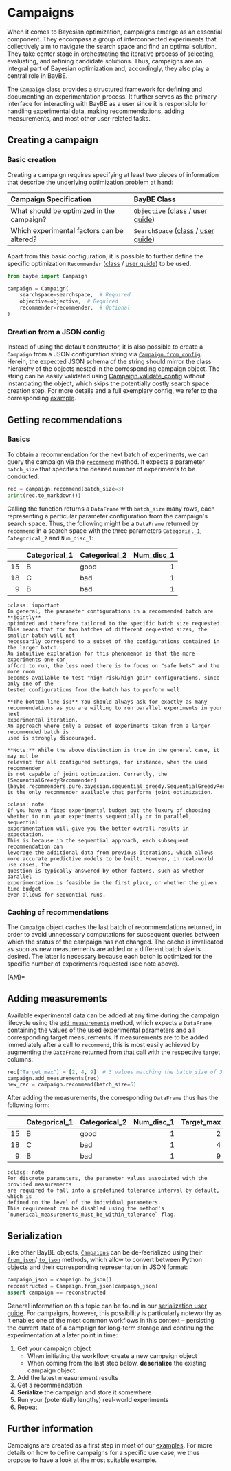 # Campaigns

When it comes to Bayesian optimization, campaigns emerge as an essential component.
They encompass a group of interconnected experiments that collectively aim to navigate
the search space and find an optimal solution. They take center stage in orchestrating
the iterative process of selecting, evaluating, and refining candidate solutions.
Thus, campaigns are an integral part of Bayesian optimization and, accordingly,
they also play a central role in BayBE.

The [`Campaign`](baybe.campaign.Campaign) class provides a structured framework for 
defining and documenting an experimentation process.
It further serves as the primary interface for interacting with BayBE as a user
since it is responsible for handling experimental data, making recommendations, adding
measurements, and most other user-related tasks.

## Creating a campaign

### Basic creation

Creating a campaign requires specifying at least two pieces of information that
describe the underlying optimization problem at hand:

| Campaign Specification                     | BayBE Class                                                                               |
|:-------------------------------------------|:------------------------------------------------------------------------------------------|
| What should be optimized in the campaign?  | `Objective` ([class](baybe.objectives.base.Objective) / [user guide](./objectives))              |
| Which experimental factors can be altered? | `SearchSpace` ([class](baybe.searchspace.core.SearchSpace) / [user guide](./searchspace)) |

Apart from this basic configuration, it is possible to further define the specific
optimization 
`Recommender`&nbsp;([class](baybe.recommenders.pure.base.PureRecommender) 
/ [user guide](./recommenders)) to be used.

~~~python
from baybe import Campaign

campaign = Campaign(
    searchspace=searchspace,  # Required
    objective=objective,  # Required
    recommender=recommender,  # Optional
)
~~~

### Creation from a JSON config
Instead of using the default constructor, it is also possible to create a `Campaign` 
from a JSON configuration string via 
[`Campaign.from_config`](baybe.campaign.Campaign.from_config).
Herein, the expected JSON schema of the string should mirror the class
hierarchy of the objects nested in the corresponding campaign object.
The string can be easily validated using
[Campaign.validate_config](baybe.campaign.Campaign.validate_config) without
instantiating the object, which skips the potentially costly search space creation step.
For more details and a full exemplary config, we refer to the corresponding
[example](./../../examples/Serialization/create_from_config).

## Getting recommendations

### Basics

To obtain a recommendation for the next batch of experiments, we can query the 
campaign via the [`recommend`](baybe.campaign.Campaign.recommend) method.
It expects a parameter `batch_size` that specifies the desired number of 
experiments to be conducted.

~~~python
rec = campaign.recommend(batch_size=3)
print(rec.to_markdown())
~~~

Calling the function returns a `DataFrame` with `batch_size` many rows, each
representing a particular parameter configuration from the campaign's search space.
Thus, the following might be a `DataFrame` returned by `recommend` in a search space
with the three parameters `Categorial_1`, `Categorical_2` and `Num_disc_1`:

|    | Categorical_1   | Categorical_2   |   Num_disc_1 |
|---:|:----------------|:----------------|-------------:|
| 15 | B               | good            |            1 |
| 18 | C               | bad             |            1 |
|  9 | B               | bad             |            1 |

```{admonition} Batch optimization
:class: important
In general, the parameter configurations in a recommended batch are **jointly**
optimized and therefore tailored to the specific batch size requested. 
This means that for two batches of different requested sizes, the smaller batch will not 
necessarily correspond to a subset of the configurations contained in the larger batch. 
An intuitive explanation for this phenomenon is that the more experiments one can 
afford to run, the less need there is to focus on "safe bets" and the more room
becomes available to test "high-risk/high-gain" configurations, since only one of the
tested configurations from the batch has to perform well.

**The bottom line is:** You should always ask for exactly as many
recommendations as you are willing to run parallel experiments in your next 
experimental iteration.
An approach where only a subset of experiments taken from a larger recommended batch is
used is strongly discouraged.

**Note:** While the above distinction is true in the general case, it may not be 
relevant for all configured settings, for instance, when the used recommender 
is not capable of joint optimization. Currently, the 
[SequentialGreedyRecommender](baybe.recommenders.pure.bayesian.sequential_greedy.SequentialGreedyRecommender)
is the only recommender available that performs joint optimization.
```

```{admonition} Sequential vs. parallel experimentation
:class: note
If you have a fixed experimental budget but the luxury of choosing 
whether to run your experiments sequentially or in parallel, sequential 
experimentation will give you the better overall results in expectation.
This is because in the sequential approach, each subsequent recommendation can 
leverage the additional data from previous iterations, which allows 
more accurate predictive models to be built. However, in real-world use cases, the 
question is typically answered by other factors, such as whether parallel
experimentation is feasible in the first place, or whether the given time budget 
even allows for sequential runs.
```

### Caching of recommendations

The `Campaign` object caches the last batch of recommendations returned, in order to 
avoid unnecessary computations for subsequent queries between which the status
of the campaign has not changed. 
The cache is invalidated as soon as new measurements are added or a different
batch size is desired.
The latter is necessary because each batch is optimized for the specific number of 
experiments requested (see note above).

(AM)=
## Adding measurements

Available experimental data can be added at any time during the campaign lifecycle using
the [`add_measurements`](baybe.campaign.Campaign.add_measurements) method, 
which expects a `DataFrame` containing the values of the used experimental parameters
and all corresponding target measurements.
If measurements are to be added immediately after a call to `recommend`,
this is most easily achieved by augmenting the  `DataFrame` returned from that call 
with the respective target columns.

~~~python
rec["Target_max"] = [2, 4, 9]  # 3 values matching the batch_size of 3
campaign.add_measurements(rec)
new_rec = campaign.recommend(batch_size=5)
~~~

After adding the measurements, the corresponding `DataFrame` thus has the following 
form:

|    | Categorical_1   | Categorical_2   |   Num_disc_1 |   Target_max |
|---:|:----------------|:----------------|-------------:|-------------:|
| 15 | B               | good            |            1 |            2 |
| 18 | C               | bad             |            1 |            4 |
|  9 | B               | bad             |            1 |            9 |

```{admonition} Parameter tolerances
:class: note
For discrete parameters, the parameter values associated with the provided measurements
are required to fall into a predefined tolerance interval by default, which is
defined on the level of the individual parameters.
This requirement can be disabled using the method's
`numerical_measurements_must_be_within_tolerance` flag.
```


## Serialization

Like other BayBE objects, [`Campaigns`](baybe.campaign.Campaign) can be de-/serialized 
using their [`from_json`](baybe.serialization.mixin.SerialMixin.from_json)/
[`to_json`](baybe.serialization.mixin.SerialMixin.to_json) methods, which 
allow to convert between Python objects and their corresponding representation in JSON 
format:
~~~python
campaign_json = campaign.to_json()
reconstructed = Campaign.from_json(campaign_json)
assert campaign == reconstructed
~~~

General information on this topic can be found in our 
[serialization user guide](/userguide/serialization).
For campaigns, however, this possibility is particularly noteworthy as it enables
one of the most common workflows in this context –
persisting the current state of a campaign for long-term storage and continuing the
experimentation at a later point in time:

1. Get your campaign object
    * When initiating the workflow, create a new campaign object
    * When coming from the last step below, **deserialize** the existing campaign object
2. Add the latest measurement results
3. Get a recommendation
4. **Serialize** the campaign and store it somewhere
5. Run your (potentially lengthy) real-world experiments
6. Repeat

## Further information

Campaigns are created as a first step in most of our 
[examples](./../../examples/examples).
For more details on how to define campaigns for a specific use case, we thus propose 
to have a look at the most suitable example.
